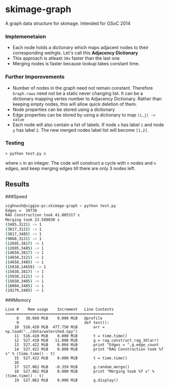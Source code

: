 skimage-graph
=============

A graph data structure for skimage. Intended for GSoC 2014

### Implemenetaion

* Each node holds a dictionary which maps adjacent nodes to their corresponding weihgts. Let's call this **Adjacency Dictionary**
* This approach is atleast `30x` faster than the last one
* Merging nodes is faster because lookup takes constant time.

### Further Imporovements
* Number of nodes in the graph need not remain constant. Therefore `Graph.rows` need not be a static never changing list. It can be a dictionary mapping vertex number to Adjacency Dictionary. Rather than keeping empty nodes, this will allow quick deletion of them.
* Node properties can be stored using a dictionary
* Edge properties can be stored by using a dictionary to map `(i,j) -> value`
* Each node will also contain a list of labels. If node `x` has label `1` and node `y` has label `2`. The new merged nodes label list will become `[1,2]`.


### Testing
```shell
> python test.py n
```
where `n` in an integer.
The code will construct a cycle with `n` nodes and `n` edges, and keep merging edges till there are only 3 nodes left.


## Results
###Speed

```bash
vighnesh@viggie-pc:skimage-graph > python test.py 
Edges =  39739
RAG Construction took 41.805317 s
Merging took 23.589030 s
(3485,3121) -> 1
(3817,3121) -> 1
(3817,3485) -> 1
(9868,3121) -> 1
(12695,3817) -> 1
(12695,3485) -> 1
(14658,3817) -> 1
(14658,3121) -> 1
(14658,3485) -> 1
(15038,14658) -> 1
(15038,3817) -> 1
(15038,3121) -> 1
(15038,3485) -> 1
(18004,3485) -> 1
(19279,3485) -> 1
```

###Memory 
```
Line #    Mem usage    Increment   Line Contents
================================================
     8   38.660 MiB    0.000 MiB   @profile
     9                             def test():
    10  516.410 MiB  477.750 MiB       arr = np.load("../data/watershed.npy")
    11  516.410 MiB    0.000 MiB       t = time.time()
    12  527.418 MiB   11.008 MiB       g = rag.construct_rag_3d(arr)
    13  527.422 MiB    0.004 MiB       print "Edges = ",g.edge_count
    14  527.422 MiB    0.000 MiB       print "RAG Construction took %f s" % (time.time() - t)
    15  527.422 MiB    0.000 MiB       t = time.time()
    16                                 
    17  527.062 MiB   -0.359 MiB       g.random_merge()
    18  527.062 MiB    0.000 MiB       print "Merging took %f s" % (time.time() - t)
    19  527.062 MiB    0.000 MiB       g.display()
```


